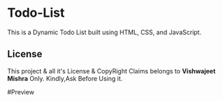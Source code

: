 # Todo-List


This is a Dynamic Todo List built using HTML, CSS, and JavaScript. 

 

## License

This project & all it's License & CopyRight Claims belongs to **Vishwajeet Mishra** Only. Kindly,Ask Before Using it. 

#Preview

